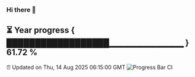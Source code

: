 ### Hi there 👋
⏳ Year progress { ██████████████████▁▁▁▁▁▁▁▁▁▁▁▁ } 61.72 %
---
⏰ Updated on Thu, 14 Aug 2025 06:15:00 GMT
![Progress Bar CI](https://github.com/Moyi321/Moyi321/workflows/Progress%20Bar%20CI/badge.svg)
